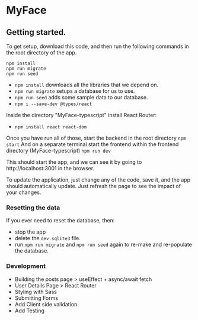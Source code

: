 # MyFace

## Getting started.
To get setup, download this code, and then run the following commands in the root directory of the app.

```shell
npm install
npm run migrate
npm run seed
```

- `npm install` downloads all the libraries that we depend on.
- `npm run migrate` setups a database for us to use.
- `npm run seed` adds some sample data to our database.
- `npm i --save-dev @types/react`

Inside the directory "MyFace-typescript" install React Router:
- `npm install react react-dom`


Once you have run all of those, start the backend in the root directory
`npm start`
And on a separate terminal start the frontend within the frontend directory (MyFace-typescript)
`npm run dev`


This should start the app, and we can see it by going to http://localhost:3001 in the browser.

To update the application, just change any of the code, save it, and the app should automatically update.
Just refresh the page to see the impact of your changes.

### Resetting the data
If you ever need to reset the database, then:
- stop the app
- delete the `dev.sqlite3` file.
- run `npm run migrate` and `npm run seed` again to re-make and re-populate the database.

### Development
- Building the posts page > useEffect + async/await fetch
- User Details Page > React Router
- Styling with Sass
- Submitting Forms
- Add Client side validation
- Add Testing
